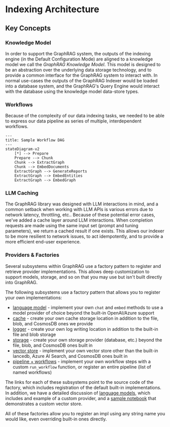 # Indexing Architecture 

## Key Concepts

### Knowledge Model

In order to support the GraphRAG system, the outputs of the indexing engine (in the Default Configuration Mode) are aligned to a knowledge model we call the _GraphRAG Knowledge Model_.
This model is designed to be an abstraction over the underlying data storage technology, and to provide a common interface for the GraphRAG system to interact with.
In normal use-cases the outputs of the GraphRAG Indexer would be loaded into a database system, and the GraphRAG's Query Engine would interact with the database using the knowledge model data-store types.

### Workflows

Because of the complexity of our data indexing tasks, we needed to be able to express our data pipeline as series of multiple, interdependent workflows.

```mermaid
---
title: Sample Workflow DAG
---
stateDiagram-v2
    [*] --> Prepare
    Prepare --> Chunk
    Chunk --> ExtractGraph
    Chunk --> EmbedDocuments
    ExtractGraph --> GenerateReports
    ExtractGraph --> EmbedEntities
    ExtractGraph --> EmbedGraph
```

### LLM Caching

The GraphRAG library was designed with LLM interactions in mind, and a common setback when working with LLM APIs is various errors due to network latency, throttling, etc..
Because of these potential error cases, we've added a cache layer around LLM interactions.
When completion requests are made using the same input set (prompt and tuning parameters), we return a cached result if one exists.
This allows our indexer to be more resilient to network issues, to act idempotently, and to provide a more efficient end-user experience.

### Providers & Factories

Several subsystems within GraphRAG use a factory pattern to register and retrieve provider implementations. This allows deep customization to support models, storage, and so on that you may use but isn't built directly into GraphRAG.

The following subsystems use a factory pattern that allows you to register your own implementations:

- [language model](https://github.com/microsoft/graphrag/blob/main/graphrag/language_model/factory.py) - implement your own `chat` and `embed` methods to use a model provider of choice beyond the built-in OpenAI/Azure support
- [cache](https://github.com/microsoft/graphrag/blob/main/graphrag/cache/factory.py) - create your own cache storage location in addition to the file, blob, and CosmosDB ones we provide
- [logger](https://github.com/microsoft/graphrag/blob/main/graphrag/logger/factory.py) - create your own log writing location in addition to the built-in file and blob storage
- [storage](https://github.com/microsoft/graphrag/blob/main/graphrag/storage/factory.py) - create your own storage provider (database, etc.) beyond the file, blob, and CosmosDB ones built in
- [vector store](https://github.com/microsoft/graphrag/blob/main/graphrag/vector_stores/factory.py) - implement your own vector store other than the built-in lancedb, Azure AI Search, and CosmosDB ones built in
- [pipeline + workflows](https://github.com/microsoft/graphrag/blob/main/graphrag/index/workflows/factory.py) - implement your own workflow steps with a custom `run_workflow` function, or register an entire pipeline (list of named workflows)

The links for each of these subsystems point to the source code of the factory, which includes registration of the default built-in implementations. In addition, we have a detailed discussion of [language models](../config/models.md), which includes and example of a custom provider, and a [sample notebook](../examples_notebooks/custom_vector_store.ipynb) that demonstrates a custom vector store.

All of these factories allow you to register an impl using any string name you would like, even overriding built-in ones directly.